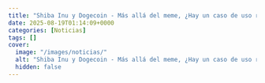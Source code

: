 ```yaml
---
title: "Shiba Inu y Dogecoin - Más allá del meme, ¿Hay un caso de uso real?"
date: 2025-08-19T01:14:09+0000
categories: [Noticias]
tags: []
cover:
  image: "/images/noticias/"
  alt: "Shiba Inu y Dogecoin - Más allá del meme, ¿Hay un caso de uso real?"
  hidden: false
---
```



